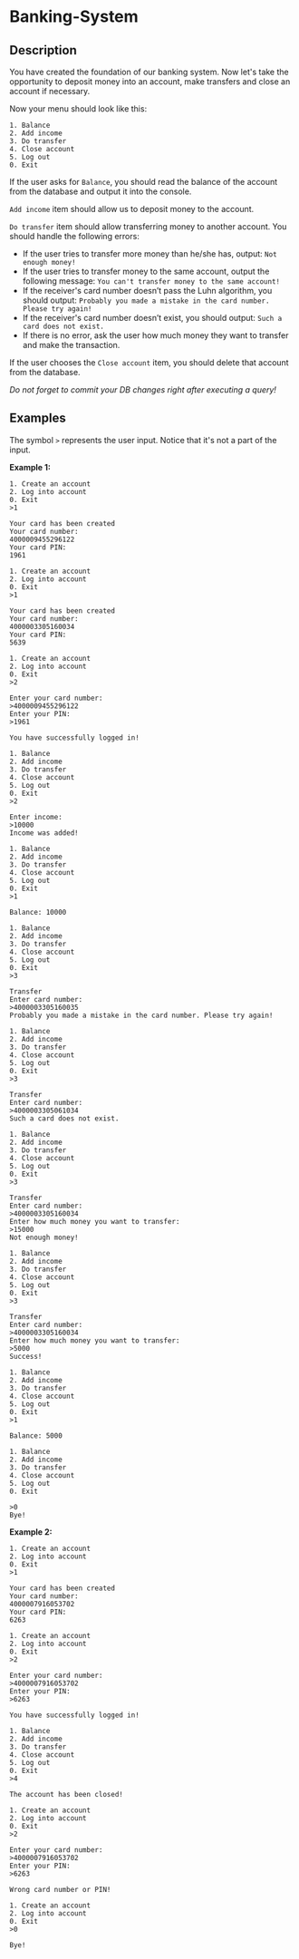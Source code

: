 # Banking-System

## Description
You have created the foundation of our banking system. Now let's take the opportunity to deposit money into an account, make transfers and close an account if necessary.

Now your menu should look like this:

```
1. Balance
2. Add income
3. Do transfer
4. Close account
5. Log out
0. Exit
```

If the user asks for ```Balance```, you should read the balance of the account from the database and output it into the console.

```Add income``` item should allow us to deposit money to the account.

```Do transfer``` item should allow transferring money to another account. You should handle the following errors:

* If the user tries to transfer more money than he/she has, output: ```Not enough money!```
* If the user tries to transfer money to the same account, output the following message: ```You can't transfer money to the same account!```
* If the receiver's card number doesn’t pass the Luhn algorithm, you should output: ```Probably you made a mistake in the card number. Please try again!```
* If the receiver's card number doesn’t exist, you should output: ```Such a card does not exist.```
* If there is no error, ask the user how much money they want to transfer and make the transaction.

If the user chooses the ```Close account``` item, you should delete that account from the database.

*Do not forget to commit your DB changes right after executing a query!*

## Examples
The symbol ```>``` represents the user input. Notice that it's not a part of the input.

**Example 1:**

```
1. Create an account
2. Log into account
0. Exit
>1

Your card has been created
Your card number:
4000009455296122
Your card PIN:
1961

1. Create an account
2. Log into account
0. Exit
>1

Your card has been created
Your card number:
4000003305160034
Your card PIN:
5639

1. Create an account
2. Log into account
0. Exit
>2

Enter your card number:
>4000009455296122
Enter your PIN:
>1961

You have successfully logged in!

1. Balance
2. Add income
3. Do transfer
4. Close account
5. Log out
0. Exit
>2

Enter income:
>10000
Income was added!

1. Balance
2. Add income
3. Do transfer
4. Close account
5. Log out
0. Exit
>1

Balance: 10000

1. Balance
2. Add income
3. Do transfer
4. Close account
5. Log out
0. Exit
>3

Transfer
Enter card number:
>4000003305160035
Probably you made a mistake in the card number. Please try again!

1. Balance
2. Add income
3. Do transfer
4. Close account
5. Log out
0. Exit
>3

Transfer
Enter card number:
>4000003305061034
Such a card does not exist.

1. Balance
2. Add income
3. Do transfer
4. Close account
5. Log out
0. Exit
>3

Transfer
Enter card number:
>4000003305160034
Enter how much money you want to transfer:
>15000
Not enough money!

1. Balance
2. Add income
3. Do transfer
4. Close account
5. Log out
0. Exit
>3

Transfer
Enter card number:
>4000003305160034
Enter how much money you want to transfer:
>5000
Success!

1. Balance
2. Add income
3. Do transfer
4. Close account
5. Log out
0. Exit
>1

Balance: 5000

1. Balance
2. Add income
3. Do transfer
4. Close account
5. Log out
0. Exit

>0
Bye!
```

**Example 2:**
```
1. Create an account
2. Log into account
0. Exit
>1

Your card has been created
Your card number:
4000007916053702
Your card PIN:
6263

1. Create an account
2. Log into account
0. Exit
>2

Enter your card number:
>4000007916053702
Enter your PIN:
>6263

You have successfully logged in!

1. Balance
2. Add income
3. Do transfer
4. Close account
5. Log out
0. Exit
>4

The account has been closed!

1. Create an account
2. Log into account
0. Exit
>2

Enter your card number:
>4000007916053702
Enter your PIN:
>6263

Wrong card number or PIN!

1. Create an account
2. Log into account
0. Exit
>0

Bye!
```
